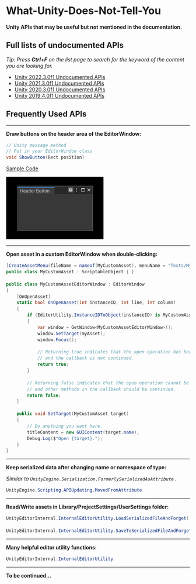 What-Unity-Does-Not-Tell-You
===

**Unity APIs that may be useful but not mentioned in the documentation.**


## Full lists of undocumented APIs

*Tip: Press **Ctrl+F** on the list page to search for the keyword of the content you are looking for.*

- [Unity 2022.3.0f1 Undocumented APIs](./Unity_2022.3.0f1_Undocumented_APIs.md)
- [Unity 2021.3.0f1 Undocumented APIs](./Unity_2021.3.0f1_Undocumented_APIs.md)
- [Unity 2020.3.0f1 Undocumented APIs](./Unity_2020.3.0f1_Undocumented_APIs.md)
- [Unity 2019.4.0f1 Undocumented APIs](./Unity_2019.4.0f1_Undocumented_APIs.md)


## Frequently Used APIs

---
**Draw buttons on the header area of the EditorWindow:**

```csharp
// Unity message method
// Put in your EditorWindow class
void ShowButton(Rect position)
```

[Sample Code](./sample_codes/HeaderButtonSampleWindow.cs)

![Header Button](./images/img_window_header_button.png)

---
**Open asset in a custom EditorWindow when double-clicking:**

```csharp
[CreateAssetMenu(fileName = nameof(MyCustomAsset), menuName = "Tests/My Custom Asset")]
public class MyCustomAsset : ScriptableObject { }

public class MyCustomAssetEditorWindow : EditorWindow
{
    [OnOpenAsset]
    static bool OnOpenAsset(int instanceID, int line, int column)
    {
        if (EditorUtility.InstanceIDToObject(instanceID) is MyCustomAsset myAsset)
        {
            var window = GetWindow<MyCustomAssetEditorWindow>();
            window.SetTarget(myAsset);
            window.Focus();

            // Returning true indicates that the open operation has been processed
            // and the callback is not continued.
            return true;
        }

        // Returning false indicates that the open operation cannot be handled here,
        // and other methods in the callback should be continued.
        return false;
    }

    public void SetTarget(MyCustomAsset target)
    {
        // Do anything you want here.
        titleContent = new GUIContent(target.name);
        Debug.Log($"Open {target}.");
    }
}
```

---
**Keep serialized data after changing name or namespace of type:**

*Similar to `UnityEngine.Serialization.FormerlySerializedAsAttribute` .*

```csharp
UnityEngine.Scripting.APIUpdating.MovedFromAttribute
```

---
**Read/Write assets in Library/ProjectSettings/UserSettings folder:**

```csharp
UnityEditorInternal.InternalEditorUtility.LoadSerializedFileAndForget()

UnityEditorInternal.InternalEditorUtility.SaveToSerializedFileAndForget()
```

---
**Many helpful editor utility functions:**

```csharp
UnityEditorInternal.InternalEditorUtility
```

---
**To be continued...**
